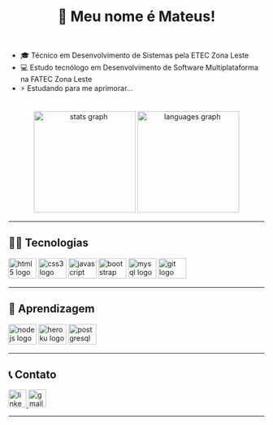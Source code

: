 <h1 align="center">👋 Meu nome é Mateus!</h1>

<br>

- 🎓 Técnico em Desenvolvimento de Sistemas pela ETEC Zona Leste
- 💻 Estudo tecnólogo em Desenvolvimento de Software Multiplataforma na FATEC Zona Leste
- ⚡ Estudando para me aprimorar...

<br>

<div align="center">
  <img src="https://github-readme-stats.vercel.app/api?hide_title=false&hide_rank=false&show_icons=true&include_all_commits=true&count_private=true&disable_animations=false&theme=radical&locale=en&hide_border=false&username=mateussantanasilva" height="200" alt="stats graph"  />
  <img src="https://github-readme-stats.vercel.app/api/top-langs?locale=en&hide_title=false&layout=compact&card_width=310&langs_count=10&theme=radical&hide_border=false&username=mateussantanasilva" height="200"  alt="languages graph"  />
  
</div>

---

<h2 align="left"">👨‍💻 Tecnologias</h2>
<div align="left">
  <img src="https://cdn.jsdelivr.net/gh/devicons/devicon/icons/html5/html5-original.svg" height="40" width="55" alt="html5 logo"  />
  <img src="https://cdn.jsdelivr.net/gh/devicons/devicon/icons/css3/css3-original.svg" height="40" width="55" alt="css3 logo"  />
  <img src="https://cdn.jsdelivr.net/gh/devicons/devicon/icons/javascript/javascript-original.svg" height="40" width="55" alt="javascript logo"  />
  <img src="https://cdn.jsdelivr.net/gh/devicons/devicon/icons/bootstrap/bootstrap-original.svg" height="40" width="55" alt="bootstrap logo"  />
  <img src="https://cdn.jsdelivr.net/gh/devicons/devicon/icons/mysql/mysql-original.svg" height="40" width="55" alt="mysql logo"  />
  <img src="https://cdn.jsdelivr.net/gh/devicons/devicon/icons/git/git-original.svg" height="40" width="55" alt="git logo"  />
</div>

---

<h2 align="left">📑 Aprendizagem</h2>
<div align="left">
  <img src="https://cdn.jsdelivr.net/gh/devicons/devicon/icons/nodejs/nodejs-original.svg" height="40" width="55" alt="nodejs logo"  />
  <img src="https://cdn.jsdelivr.net/gh/devicons/devicon/icons/heroku/heroku-original.svg" height="40" width="55" alt="heroku logo"  />
  <img src="https://cdn.jsdelivr.net/gh/devicons/devicon/icons/postgresql/postgresql-original.svg" height="40" width="55" alt="postgresql logo"  />
</div>

---

<h2 align="left">📞 Contato</h2>
<div align="left">
  <a href="https://www.linkedin.com/in/mateus-santana-silva/" target="_blank">
    <img src="https://img.shields.io/static/v1?message=LinkedIn&logo=linkedin&label=&color=0077B5&logoColor=white&labelColor=&style=for-the-badge" height="35" alt="linkedin logo"  />
  </a>
  <a href="mailto:santanasilva1778@gmail.com" target="_blank">
    <img src="https://img.shields.io/static/v1?message=Gmail&logo=gmail&label=&color=D14836&logoColor=white&labelColor=&style=for-the-badge" height="35" alt="gmail logo"  />
  </a>
</div>

---
